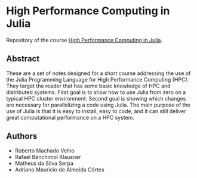 # High Performance Computing in Julia

Repository of the course [High Performance Computing in Julia](https://sol.sbc.org.br/livros/index.php/sbc/catalog/download/83/362/626-1?inline=1).

## Abstract

These are a set of notes designed for a short course addressing the use of the Julia Programming Language for High Performance Computing (HPC). They target the reader
that has some basic knowledge of HPC and distributed systems. First goal is to show
how to use Julia from zero on a typical HPC cluster environment. Second goal is showing which changes are necessary for parallelizing a code using Julia. The main purpose
of the use of Julia is that it is easy to install, easy to code, and it can still deliver great
computational performance on a HPC system.

## Authors

- Roberto Machado Velho
- Rafael Benchimol Klausner
- Matheus da Silva Serpa
- Adriano Maurício de Almeida Côrtes